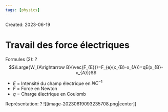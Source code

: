 ```yaml
---
tags: [physics] 
---
```

Created: 2023-06-19

# Travail des force électriques
Formules (2):
?
$$\Large{W_{A\rightarrow B}(\vec{F_{E}})=F_{e}(x_{B}-x_{A})=qE(x_{B}-x_{A})}$$
- $E$ = Intensité du champ électrique en $NC^{-1}$
- $F$ = Force en Newton
- $q$ = Charge électrique en Coulomb
<!--SR:!2024-01-27,11,130-->

Représentation:
?
![[image-20230619093235708.png|center]]
<!--SR:!2024-03-24,59,210-->

